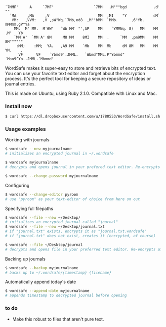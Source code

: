 
    `7MMF'     A     `7MF'                  `7MM   .M"""bgd            .d' ""      
      `MA     ,MA     ,V                      MM  ,MI    "Y            dM`         
       VM:   ,VVM:   ,V ,pW"Wq.`7Mb,od8  ,M""bMM  `MMb.      ,6"Yb.   mMMmm.gP"Ya  
        MM.  M' MM.  M'6W'   `Wb MM' "',AP    MM    `YMMNq. 8)   MM    MM ,M'   Yb 
        `MM A'  `MM A' 8M     M8 MM    8MI    MM  .     `MM  ,pm9MM    MM 8M"""""" 
         :MM;    :MM;  YA.   ,A9 MM    `Mb    MM  Mb     dM 8M   MM    MM YM.    , 
          VF      VF    `Ybmd9'.JMML.   `Wbmd"MML.P"Ybmmd"  `Moo9^Yo..JMML.`Mbmmd' 

WordSafe makes it super-easy to store and retrieve bits of encrypted text. You can use your favorite text editor and forget about the encryption process. It's the perfect tool for keeping a secure repository of ideas or journal entries.

This is made on Ubuntu, using Ruby 2.1.0. Compatible with Linux and Mac.

### Install now

```bash
$ curl https://dl.dropboxusercontent.com/u/1780553/WordSafe/install.sh | sh
```

### Usage examples

Working with journals
```bash
$ wordsafe --new myjournalname
# initializes an encrypted journal in ~/.wordsafe
```

```bash
$ wordsafe myjournalname
# decrypts and opens journal in your prefered text editor. Re-encrypts after you close the editor.
```

```bash
$ wordsafe --change-password myjournalname
```
Configuring

```bash
$ wordsafe --change-editor pyroom
# use "pyroom" as your text-editor of choice from here on out
```

Specifying full filepaths

```bash
$ wordsafe --file --new ~/Desktop/
# initializes an encrypted journal called "journal"
$ wordsafe --file --new ~/Desktop/journal.txt
# if "journal.txt" exists, encrypts it as "journal.txt.wordsafe"
# if "journal.txt" does not exist, creates it (encrypted, of course)
```

```bash
$ wordsafe --file ~/Desktop/journal
# decrypts and opens file in your preferred text editor. Re-encrypts after you close the editor.
```

Backing up journals
```bash
$ wordsafe --backup myjournalname
# backs up to ~/.wordsafe/{timestamp} {filename}
```

Automatically append today's date
```bash
$ wordsafe --append-date myjournalname
# appends timestamp to decrypted journal before opening
```


### to do

- Make this robust to files that aren't pure text. 
